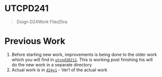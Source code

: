 # UTCPD241

> Doign D24Work FilezDira

# Previous Work 
1. Before starting new work, improvements is being done to the older work which you will find in [`utcpd20211`](./utcpd20211). This is working post finishing his will do the new work in a separate directory
2. Actual work is in [`d24v1`](./d24v1) - Ver1 of the actual work
